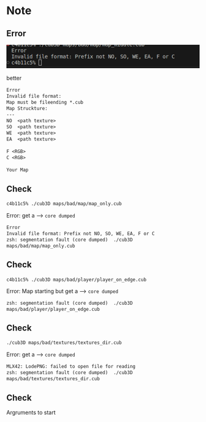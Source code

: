 # Note

## Error 
![map_error](../pic/note/Fig_01_error_change.png)

better
```
Error
Invalid file format:
Map must be fileending *.cub
Map Struckture: 
---
NO  <path texture>
SO  <path texture>
WE  <path texture>
EA  <path texture>

F <RGB>
C <RGB>

Your Map 
```

## Check 
```bash
c4b11c5% ./cub3D maps/bad/map/map_only.cub
```
Error: get a --> `core dumped`  
```       
Error
Invalid file format: Prefix not NO, SO, WE, EA, F or C
zsh: segmentation fault (core dumped)  ./cub3D maps/bad/map/map_only.cub
```

## Check 
```
c4b11c5% ./cub3D maps/bad/player/player_on_edge.cub 
```
Error: Map starting but get a --> `core dumped` 
```
zsh: segmentation fault (core dumped)  ./cub3D maps/bad/player/player_on_edge.cub
```

## Check 
```bash
./cub3D maps/bad/textures/textures_dir.cub  
```        
Error: get a --> `core dumped`
```
MLX42: LodePNG: failed to open file for reading
zsh: segmentation fault (core dumped)  ./cub3D maps/bad/textures/textures_dir.cub
```

## Check 
Argruments to start 
